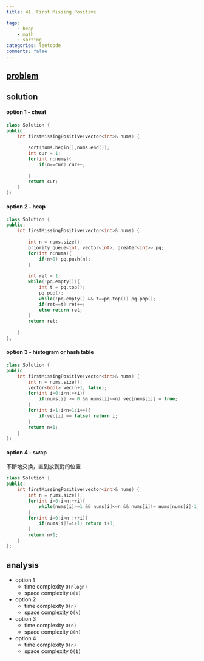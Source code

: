 ```yaml
---
title: 41. First Missing Positive

tags:  
    - heap
    - math
    - sorting
categories: leetcode
comments: false
---
```


## [problem](https://leetcode.com/problems/)


## solution
#### option 1 - cheat
```c++
class Solution {
public:
    int firstMissingPositive(vector<int>& nums) {
    
        sort(nums.begin(),nums.end());
        int cur = 1;
        for(int n:nums){
            if(n==cur) cur++;

        }
        return cur;
    }
};
```


#### option 2 - heap
```c++
class Solution {
public:
    int firstMissingPositive(vector<int>& nums) {
        
        int n = nums.size();
        priority_queue<int, vector<int>, greater<int>> pq;
        for(int n:nums){
            if(n>0) pq.push(n);
        }
        
        int ret = 1;
        while(!pq.empty()){
            int t = pq.top();
            pq.pop();
            while(!pq.empty() && t==pq.top()) pq.pop();
            if(ret==t) ret++;
            else return ret;
        }
        return ret;
        
    }
};
```
#### option 3 - histogram or hash table
```c++
class Solution {
public:
    int firstMissingPositive(vector<int>& nums) {
        int n = nums.size();
        vector<bool> vec(n+1, false);
        for(int i=0;i<n;++i){
            if(nums[i] >= 0 && nums[i]<=n) vec[nums[i]] = true;
        }
        for(int i=1;i<n+1;i++){
            if(vec[i] == false) return i;
        }
        return n+1;
    }
};
```

#### option 4 - swap

不斷地交換，直到放到對的位置
```c++
class Solution {
public:
    int firstMissingPositive(vector<int>& nums) {
        int n = nums.size();
        for(int i=0;i<n;++i){
            while(nums[i]>=1 && nums[i]<=n && nums[i]!= nums[nums[i]-1]) swap(nums[i], nums[nums[i]-1]) ;
        }
        for(int i=0;i<n ;++i){
            if(nums[i]!=i+1) return i+1;
        }
        return n+1;
    }
};
```
## analysis
- option 1
    - time complexity `O(nlogn)`
    - space complexity `O(1)`
- option 2 
    - time complexity `O(n)`
    - space complexity `O(k)`
- option 3
    - time complexity `O(n)`
    - space complexity `O(n)`
- option 4
    - time complexity `O(n)`
    - space complexity `O(1)`